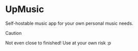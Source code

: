 # UpMusic
Self-hostable music app for your own personal music needs.

> [!CAUTION]
> Not even close to finished! Use at your own risk :p